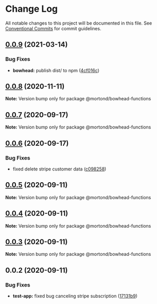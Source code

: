 # Change Log

All notable changes to this project will be documented in this file.
See [Conventional Commits](https://conventionalcommits.org) for commit guidelines.

## [0.0.9](https://github.com/daithimorton/bowhead/compare/@mortond/bowhead-functions@0.0.8...@mortond/bowhead-functions@0.0.9) (2021-03-14)


### Bug Fixes

* **bowhead:** publish dist/ to npm ([4cf016c](https://github.com/daithimorton/bowhead/commit/4cf016c4422c787c8dd4edd8e09c014c668c4b4c))





## [0.0.8](https://github.com/daithimorton/bowhead/compare/@mortond/bowhead-functions@0.0.7...@mortond/bowhead-functions@0.0.8) (2020-11-11)

**Note:** Version bump only for package @mortond/bowhead-functions





## [0.0.7](https://github.com/daithimorton/bowhead/compare/@mortond/bowhead-functions@0.0.6...@mortond/bowhead-functions@0.0.7) (2020-09-17)

**Note:** Version bump only for package @mortond/bowhead-functions





## [0.0.6](https://github.com/daithimorton/bowhead/compare/@mortond/bowhead-functions@0.0.5...@mortond/bowhead-functions@0.0.6) (2020-09-17)


### Bug Fixes

* fixed delete stripe customer data ([c098258](https://github.com/daithimorton/bowhead/commit/c0982583ee4856b26b49e90419fcb1f1cf3c3d13))





## [0.0.5](https://github.com/daithimorton/bowhead/compare/@mortond/bowhead-functions@0.0.4...@mortond/bowhead-functions@0.0.5) (2020-09-11)

**Note:** Version bump only for package @mortond/bowhead-functions





## [0.0.4](https://github.com/daithimorton/bowhead/compare/@mortond/bowhead-functions@0.0.3...@mortond/bowhead-functions@0.0.4) (2020-09-11)

**Note:** Version bump only for package @mortond/bowhead-functions





## [0.0.3](https://github.com/daithimorton/bowhead/compare/@mortond/bowhead-functions@0.0.2...@mortond/bowhead-functions@0.0.3) (2020-09-11)

**Note:** Version bump only for package @mortond/bowhead-functions





## 0.0.2 (2020-09-11)


### Bug Fixes

* **test-app:** fixed bug canceling stripe subscription ([17131b9](https://github.com/daithimorton/bowhead/commit/17131b921dc9aa56682d1457dfebf8617c81fd7b))
